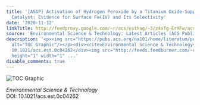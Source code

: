 ```yaml
---
title: '[ASAP] Activation of Hydrogen Peroxide by a Titanium Oxide-Supported Iron
  Catalyst: Evidence for Surface Fe(IV) and Its Selectivity'
date: '2020-11-12'
linkTitle: http://feedproxy.google.com/~r/acs/esthag/~3/z4xTg-ErXFw/acs.est.0c04262
source: 'Environmental Science & Technology: Latest Articles (ACS Publications)'
description: '<p><img src="https://pubs.acs.org/na101/home/literatum/publisher/achs/journals/content/esthag/0/esthag.ahead-of-print/acs.est.0c04262/20201112/images/medium/es0c04262_0008.gif"
  alt="TOC Graphic"/></p><div><cite>Environmental Science & Technology</cite></div><div>DOI:
  10.1021/acs.est.0c04262</div><img src="http://feeds.feedburner.com/~r/acs/esthag/~4/z4xTg-ErXFw"
  height="1" width="1" ...'
disable_comments: true
---
```

<p><img src="https://pubs.acs.org/na101/home/literatum/publisher/achs/journals/content/esthag/0/esthag.ahead-of-print/acs.est.0c04262/20201112/images/medium/es0c04262_0008.gif" alt="TOC Graphic"/></p><div><cite>Environmental Science & Technology</cite></div><div>DOI: 10.1021/acs.est.0c04262</div><img src="http://feeds.feedburner.com/~r/acs/esthag/~4/z4xTg-ErXFw" height="1" width="1" ...